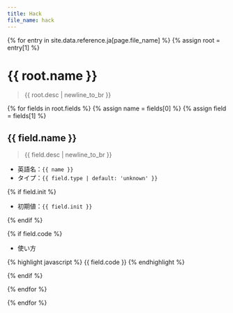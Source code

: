 ```yaml
---
title: Hack
file_name: hack
---
```


{% for entry in site.data.reference.ja[page.file_name] %}
{% assign root = entry[1] %}

# {{ root.name }}

> {{ root.desc | newline_to_br }}

{% for fields in root.fields %}
{% assign name = fields[0] %}
{% assign field = fields[1] %}

## {{ field.name }}

> {{ field.desc | newline_to_br }}

- 英語名：`{{ name }}`
- タイプ：`{{ field.type | default: 'unknown' }}`

{% if field.init %}

- 初期値：`{{ field.init }}`

{% endif %}

{% if field.code %}

- 使い方

{% highlight javascript %}
{{ field.code }}
{% endhighlight %}

{% endif %}

{% endfor %}

{% endfor %}
